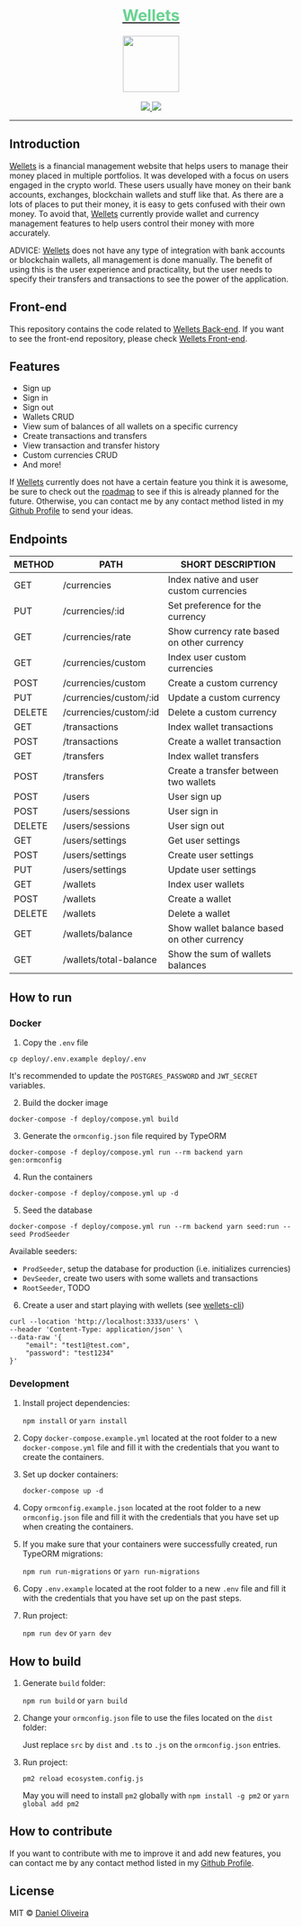 <div align="center">
  <a href="https://wellets-api.ondaniel.com.br/">
    <div>
      <h1 style="color: #68d391">Wellets</h1>
    </div>
    <img src="https://github.com/stemDaniel/wellets-frontend/raw/master/src/Assets/Icons/wallet.svg" width="100" height="100">
  </a>
  <br>
  <br>
  <div>
    <a href="https://img.shields.io/github/v/tag/stemDaniel/wellets-backend?color=%2368d391&style=for-the-badge">
      <img src="https://img.shields.io/github/v/tag/stemDaniel/wellets-backend?color=%2368d391&style=for-the-badge">
    </a>
    <a href="https://img.shields.io/github/license/stemDaniel/wellets-backend?color=%2368d391&style=for-the-badge">
      <img src="https://img.shields.io/github/license/stemDaniel/wellets-backend?color=%2368d391&style=for-the-badge">
    </a>
  </div>
  <hr>
</div>

## Introduction

[Wellets](https://wellets.ondaniel.com.br/) is a financial management website that helps users to manage their money placed in multiple portfolios.
It was developed with a focus on users engaged in the crypto world. These users usually have money on their bank accounts, exchanges, blockchain wallets and stuff like that. As there are a lots of places to put their money, it is easy to gets confused with their own money.
To avoid that, [Wellets](https://wellets.ondaniel.com.br/) currently provide wallet and currency management features to help users control their money with more accurately.

ADVICE: [Wellets](https://wellets.ondaniel.com.br/) does not have any type of integration with bank accounts or blockchain wallets, all management is done manually. The benefit of using this is the user experience and practicality, but the user needs to specify their transfers and transactions to see the power of the application.

## Front-end

This repository contains the code related to [Wellets Back-end](https://github.com/stemDaniel/wellets-backend). If you want to see the front-end repository, please check [Wellets Front-end](https://github.com/stemDaniel/wellets-frontend).

## Features

- Sign up
- Sign in
- Sign out
- Wallets CRUD
- View sum of balances of all wallets on a specific currency
- Create transactions and transfers
- View transaction and transfer history
- Custom currencies CRUD
- And more!

If [Wellets](https://wellets.ondaniel.com.br/) currently does not have a certain feature you think it is awesome, be sure to check out the [roadmap](https://www.notion.so/Wellets-public-roadmap-d5e4445d9cc0441694c246904979e5bb) to see if this is already planned for the future. Otherwise, you can contact me by any contact method listed in my [Github Profile](https://github.com/stemDaniel) to send your ideas.

## Endpoints

| METHOD | PATH                   | SHORT DESCRIPTION                           |
| ------ | ---------------------- | ------------------------------------------- |
| GET    | /currencies            | Index native and user custom currencies     |
| PUT    | /currencies/:id        | Set preference for the currency             |
| GET    | /currencies/rate       | Show currency rate based on other currency  |
| GET    | /currencies/custom     | Index user custom currencies                |
| POST   | /currencies/custom     | Create a custom currency                    |
| PUT    | /currencies/custom/:id | Update a custom currency                    |
| DELETE | /currencies/custom/:id | Delete a custom currency                    |
| GET    | /transactions          | Index wallet transactions                   |
| POST   | /transactions          | Create a wallet transaction                 |
| GET    | /transfers             | Index wallet transfers                      |
| POST   | /transfers             | Create a transfer between two wallets       |
| POST   | /users                 | User sign up                                |
| POST   | /users/sessions        | User sign in                                |
| DELETE | /users/sessions        | User sign out                               |
| GET    | /users/settings        | Get user settings                           |
| POST   | /users/settings        | Create user settings                        |
| PUT    | /users/settings        | Update user settings                        |
| GET    | /wallets               | Index user wallets                          |
| POST   | /wallets               | Create a wallet                             |
| DELETE | /wallets               | Delete a wallet                             |
| GET    | /wallets/balance       | Show wallet balance based on other currency |
| GET    | /wallets/total-balance | Show the sum of wallets balances            |

## How to run

### Docker

1. Copy the `.env` file 

```
cp deploy/.env.example deploy/.env
```

It's recommended to update the `POSTGRES_PASSWORD` and `JWT_SECRET` variables.

2. Build the docker image

```
docker-compose -f deploy/compose.yml build
```

3. Generate the `ormconfig.json` file required by TypeORM

```
docker-compose -f deploy/compose.yml run --rm backend yarn gen:ormconfig
```

4. Run the containers

```
docker-compose -f deploy/compose.yml up -d
```

5. Seed the database

```
docker-compose -f deploy/compose.yml run --rm backend yarn seed:run --seed ProdSeeder
```

  Available seeders:
  
  * `ProdSeeder`, setup the database for production (i.e. initializes currencies)
  * `DevSeeder`, create two users with some wallets and transactions
  * `RootSeeder`, TODO

6. Create a user and start playing with wellets (see [wellets-cli](https://github.com/lparolari/wellets-cli))

```
curl --location 'http://localhost:3333/users' \
--header 'Content-Type: application/json' \
--data-raw '{
    "email": "test1@test.com",
    "password": "test1234"
}'
```

### Development

1. Install project dependencies:

   `npm install` or `yarn install`

2. Copy `docker-compose.example.yml` located at the root folder to a new `docker-compose.yml` file and fill it with the credentials that you want to create the containers.

3. Set up docker containers:

   `docker-compose up -d`

4. Copy `ormconfig.example.json` located at the root folder to a new `ormconfig.json` file and fill it with the credentials that you have set up when creating the containers.

5. If you make sure that your containers were successfully created, run TypeORM migrations:

   `npm run run-migrations` or `yarn run-migrations`

6. Copy `.env.example` located at the root folder to a new `.env` file and fill it with the credentials that you have set up on the past steps.

7. Run project:

   `npm run dev` or `yarn dev`

## How to build

1. Generate `build` folder:

   `npm run build` or `yarn build`

2. Change your `ormconfig.json` file to use the files located on the `dist` folder:

   Just replace `src` by `dist` and `.ts` to `.js` on the `ormconfig.json` entries.

3. Run project:

   `pm2 reload ecosystem.config.js`

   May you will need to install `pm2` globally with `npm install -g pm2` or `yarn global add pm2`

## How to contribute

If you want to contribute with me to improve it and add new features, you can contact me by any contact method listed in my [Github Profile](https://github.com/stemDaniel).

## License

MIT © [Daniel Oliveira](https://homepages.dcc.ufmg.br/~oliveiradaniel/)
